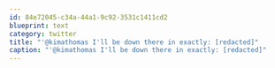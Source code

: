 ```yaml
---
id: 84e72045-c34a-44a1-9c92-3531c1411cd2
blueprint: text
category: twitter
title: "'@kimathomas I'll be down there in exactly: [redacted]"
caption: "'@kimathomas I'll be down there in exactly: [redacted]"
---
```

